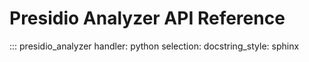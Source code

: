 # Presidio Analyzer API Reference

::: presidio_analyzer
    handler: python
    selection:
      docstring_style: sphinx